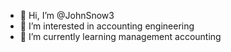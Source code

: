 - 👋 Hi, I’m @JohnSnow3
- 👀 I’m interested in accounting engineering
- 🌱 I’m currently learning management accounting

<!---
JohnSnow3/JohnSnow3 is a ✨ special ✨ repository because its `README.md` (this file) appears on your GitHub profile.
You can click the Preview link to take a look at your changes.
--->
